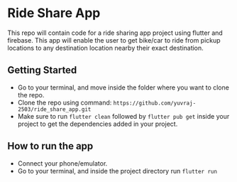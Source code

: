 # Ride Share App

This repo will contain code for a ride sharing app project using flutter and firebase. This app will enable the user to 
get bike/car to ride from pickup locations to any destination location nearby their exact destination.

## Getting Started

- Go to your terminal, and move inside the folder where you want to clone the repo.
- Clone the repo using command: `https://github.com/yuvraj-2503/ride_share_app.git`
- Make sure to run `flutter clean` followed by `flutter pub get` inside your project to get the dependencies 
added in your project. 

## How to run the app

- Connect your phone/emulator.
- Go to your terminal, and inside the project directory run `flutter run`